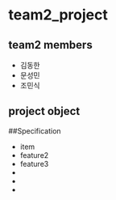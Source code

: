 # team2_project
## team2 members
 - 김동한 
 - 문성민
 - 조민식
## project object

##Specification
 - item
 - feature2
 - feature3
 -
 -
 -
